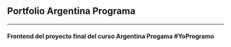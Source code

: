 ## Portfolio Argentina Programa

<hr/>

#### Frontend del proyecto final del curso Argentina Progama #YoProgramo
